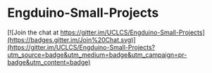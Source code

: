 # Engduino-Small-Projects

[![Join the chat at https://gitter.im/UCLCS/Engduino-Small-Projects](https://badges.gitter.im/Join%20Chat.svg)](https://gitter.im/UCLCS/Engduino-Small-Projects?utm_source=badge&utm_medium=badge&utm_campaign=pr-badge&utm_content=badge)
